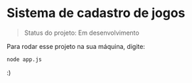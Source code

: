 # Sistema de cadastro de jogos

> Status do projeto: Em desenvolvimento

Para rodar esse projeto na sua máquina, digite:

```
node app.js
```

:)